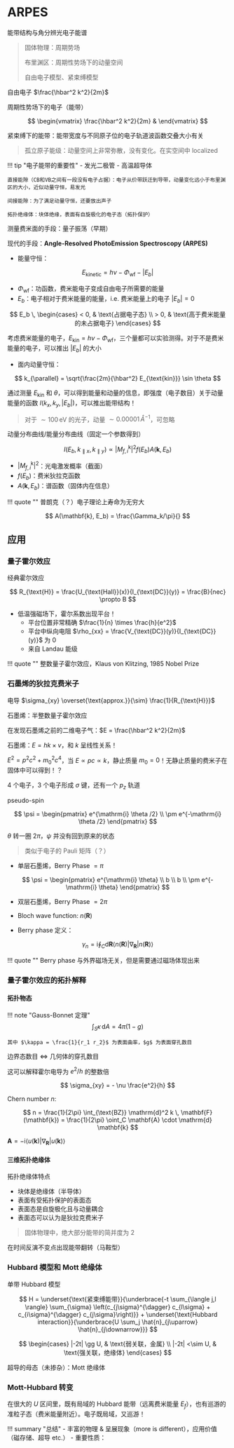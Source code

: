 # ARPES

能带结构与角分辨光电子能谱

> 固体物理：周期势场
>
> 布里渊区：周期性势场下的动量空间
>
> 自由电子模型、紧束缚模型

自由电子 $\frac{\hbar^2 k^2}{2m}$

周期性势场下的电子（能带）

$$
\begin{vmatrix}
    \frac{\hbar^2 k^2}{2m} & 
\end{vmatrix}
$$

紧束缚下的能带：能带宽度与不同原子位的电子轨道波函数交叠大小有关

> 孤立原子能级：动量空间上非常弥散，没有变化。在实空间中 localized

!!! tip "电子能带的重要性"
    - 发光二极管
    - 高温超导体

    直接能隙（CB和VB之间有一段没有电子占据）：电子从价带跃迁到导带，动量变化远小于布里渊区的大小，近似动量守恒，易发光

    间接能隙：为了满足动量守恒，还要放出声子

    拓扑绝缘体：块体绝缘，表面有自旋极化的电子态（拓扑保护）

测量费米面的手段：量子振荡（早期）

现代的手段：**Angle-Resolved PhotoEmission Spectroscopy (ARPES)**

- 能量守恒：

$$
E_{\text{kinetic}} = h\nu - \Phi_{\text{wf}} - |E_b|
$$

- $\Phi_{\text{wf}}$：功函数，费米能电子变成自由电子所需要的能量
- $E_b$：电子相对于费米能量的能量，i.e. 费米能量上的电子 $|E_b| = 0$

$$
E_b \, \begin{cases}
    < 0, & \text{占据电子态} \\
    > 0, & \text{高于费米能量的未占据电子}
\end{cases}
$$

考虑费米能量的电子，$E_{\text{kin}} = h\nu - \Phi_{\text{wf}}$，三个量都可以实验测得。对于不是费米能量的电子，可以推出 $|E_b|$ 的大小

- 面内动量守恒：

$$
k_{\parallel} = \sqrt{\frac{2m}{\hbar^2} E_{\text{kin}}} \sin \theta
$$

通过测量 $E_{\text{kin}}$ 和 $\theta$，可以得到能量和动量的信息，即强度（电子数目）关于动量能量的函数 $I(k_x, k_y, |E_b|)$，可以推出能带结构！

> 对于 $\sim 100 \, \text{eV}$ 的光子，动量 $\sim 0.00001 \, Å^{-1}$，可忽略

动量分布曲线/能量分布曲线（固定一个参数得到）

$$
I(E_b, k_{\parallel x}, k_{\parallel y}) \propto \left|M_{f,i}^{\mathrm{k}} \right|^2 f(E_b) A(\mathbf{k}, E_b)
$$

- $\left|M_{f,i}^{\mathrm{k}} \right|^2$：光电激发概率（截面）
- $f(E_b)$：费米狄拉克函数
- $A(\mathbf{k}, E_b)$：谱函数（固体内在信息）

!!! quote ""
    普朗克（？）电子理论上寿命为无穷大

$$
A(\mathbf{k}, E_b) = \frac{\Gamma_k/\pi}{}
$$

## 应用

### 量子霍尔效应

经典霍尔效应

$$
R_{\text{H}} = \frac{U_{\text{Hall}}(x)}{I_{\text{DC}}(y)} = \frac{B}{nec} \propto B
$$

- 低温强磁场下，霍尔系数出现平台！
    - 平台位置非常精确 $\frac{1}{n} \times \frac{h}{e^2}$
    - 平台中纵向电阻 $\rho_{xx} = \frac{V_{\text{DC}}(y)}{I_{\text{DC}}(y)}$ 为 $0$
    - 来自 Landau 能级

!!! quote ""
    整数量子霍尔效应，Klaus von Klitzing, 1985 Nobel Prize

### 石墨烯的狄拉克费米子

电导 $\sigma_{xy} \overset{\text{approx.}}{\sim} \frac{1}{R_{\text{H}}}$

石墨烯：半整数量子霍尔效应

在发现石墨烯之前的二维电子气：$E = \frac{\hbar^2 k^2}{2m}$

石墨烯：$E = hk \times v$，和 $k$ 呈线性关系！

$E^2 = p^2 c^2 + m_0^2 c^4$，当 $E \propto pc \propto k$，静止质量 $m_0 = 0$！无静止质量的费米子在固体中可以得到！？

4 个电子，3 个电子形成 $\sigma$ 键，还有一个 $p_z$ 轨道

pseudo-spin

$$
\psi = \begin{pmatrix}
    e^{\mathrm{i} \theta /2} \\
    \pm e^{-\mathrm{i} \theta /2}
\end{pmatrix}
$$

$\theta$ 转一圈 $2\pi$，$\psi$ 并没有回到原来的状态

> 类似于电子的 Pauli 矩阵（？）

- 单层石墨烯，Berry Phase $= \pi$

$$
\psi = \begin{pmatrix}
    e^{\mathrm{i} \theta} \\
    b \\
    b \\
    \pm e^{-\mathrm{i} \theta}
\end{pmatrix}
$$

- 双层石墨烯，Berry Phase $= 2\pi$

- Bloch wave function: $n(\mathbf{R})$
- Berry phase 定义：

$$
\gamma_n = \mathrm{i} \oint_C \mathrm{d} \mathbf{R} \left\langle n(\mathbf{R}) | \nabla_{\mathbf{R}} | n(\mathbf{R}) \right\rangle
$$

!!! quote ""
    Berry phase 与外界磁场无关，但是需要通过磁场体现出来

### 量子霍尔效应的拓扑解释

#### 拓扑物态

!!! note "Gauss-Bonnet 定理"
    $$
    \int_S \kappa \, \mathrm{d}A = 4\pi (1-g)
    $$

    其中 $\kappa = \frac{1}{r_1 r_2}$ 为表面曲率，$g$ 为表面穿孔数目

边界态数目 $\iff$ 几何体的穿孔数目

这可以解释霍尔电导为 $e^2/h$ 的整数倍

$$
\sigma_{xy} = - \nu \frac{e^2}{h}
$$

Chern number $n$:

$$
n = \frac{1}{2\pi} \int_{\text{BZ}} \mathrm{d}^2 k \, \mathbf{F}(\mathbf{k}) = \frac{1}{2\pi} \oint_C \mathbf{A} \cdot \mathrm{d} \mathbf{k}
$$

$\mathbf{A} = -\mathrm{i} \left\langle u(\mathbf{k}) | \nabla_{\mathbf{R}} | u(\mathbf{k}) \right\rangle$

#### 三维拓扑绝缘体

拓扑绝缘体特点

- 块体是绝缘体（半导体）
- 表面有受拓扑保护的表面态
- 表面态是自旋极化且与动量耦合
- 表面态可以认为是狄拉克费米子

> 固体物理中，绝大部分能带的简并度为 2

在时间反演不变点出现能带翻转（马鞍型）

### Hubbard 模型和 Mott 绝缘体

单带 Hubbard 模型

$$
H = \underset{\text{紧束缚能带}}{\underbrace{-t \sum_{\langle j,l \rangle} \sum_{\sigma} \left(c_{j\sigma}^{\dagger} c_{l\sigma} + c_{i\sigma}^{\dagger} c_{j\sigma}\right)}} + \underset{\text{Hubbard interaction}}{\underbrace{U \sum_j \hat{n}_{j\uparrow} \hat{n}_{j\downarrow}}}
$$

$$
\begin{cases}
    |-2t| \gg U, & \text{弱关联，金属} \\
    |-2t| <\sim U, & \text{强关联，绝缘体}
\end{cases}
$$

超导的母态（未掺杂）：Mott 绝缘体

### Mott-Hubbard 转变

在很大的 $U$ 区间里，既有局域的 Hubbard 能带（远离费米能量 $E_f$），也有巡游的准粒子态（费米能量附近）。电子既局域，又巡游！

!!! summary "总结"
    - 丰富的物理 & 呈展现象（more is different），应用价值（磁存储、超导 etc.）
    - 重要性质：